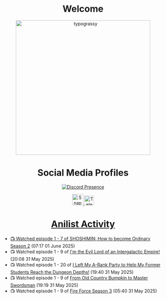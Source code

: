 <div align="center">

# Welcome
<a href="https://github.com/kawarimidoll/typograssy">
    <img alt="typograssy" src="https://typograssy.deno.dev/api?text=%E3%82%88%E3%81%86%E3%81%93%E3%81%9D%E3%81%BF%E3%81%AA%E3%81%95%E3%82%93%20-%20Sheby--&&l0=none&l1=82d9d0&l2=027353&l3=038c4c&l4=01402e&bg=none&frame=none&speed=100&comment=" width="421.99">
</a>

</div>

<div align="center">

# Social Media Profiles

[![Discord Presence](https://lanyard.cnrad.dev/api/612532963938271232)](https://discord.com/users/612532963938271232)


<a href="https://www.snapchat.com/add/a.sheby" title="Snapchat Profile">
    <img src="https://www.freepnglogos.com/uploads/snapchat-logo-png-0.png" width="35" alt="Snapchat Logo" />


<a href="https://t.me/ASheby" title="Telegram Profile">
    <img src="https://www.freepnglogos.com/uploads/telegram-logo-png-0.png" width="30" alt="Telegram Logo" />


</div>

<div align="center">

# Anilist Activity

</div>

<!-- ANILIST_ACTIVITY:start -->

-   📺 Watched episode 1 - 7 of [SHOSHIMIN: How to become Ordinary Season 2](https://anilist.co/anime/181182) (07:17 01 June 2025)
-   📺 Watched episode 1 - 9 of [I'm the Evil Lord of an Intergalactic Empire!](https://anilist.co/anime/183274) (20:08 31 May 2025)
-   📺 Watched episode 1 - 20 of [I Left My A-Rank Party to Help My Former Students Reach the Dungeon Depths!](https://anilist.co/anime/180812) (19:40 31 May 2025)
-   📺 Watched episode 1 - 9 of [From Old Country Bumpkin to Master Swordsman](https://anilist.co/anime/179955) (19:19 31 May 2025)
-   📺 Watched episode 1 - 9 of [Fire Force Season 3](https://anilist.co/anime/149118) (05:40 31 May 2025)

<!-- ANILIST_ACTIVITY:end -->
